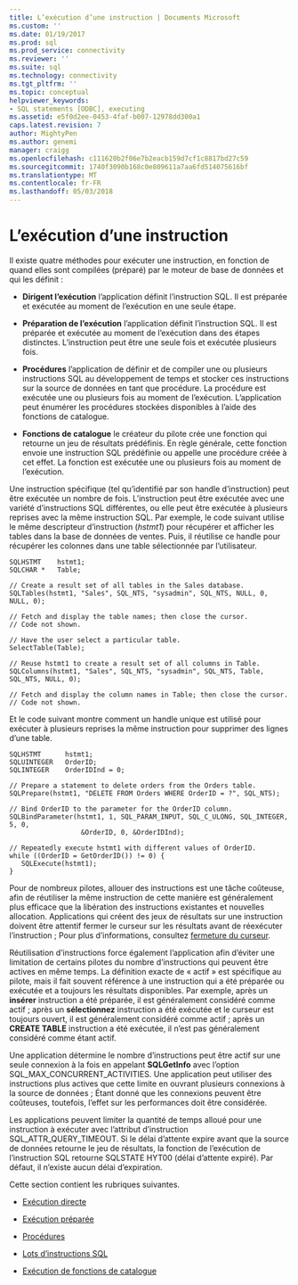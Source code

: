 ```yaml
---
title: L’exécution d’une instruction | Documents Microsoft
ms.custom: ''
ms.date: 01/19/2017
ms.prod: sql
ms.prod_service: connectivity
ms.reviewer: ''
ms.suite: sql
ms.technology: connectivity
ms.tgt_pltfrm: ''
ms.topic: conceptual
helpviewer_keywords:
- SQL statements [ODBC], executing
ms.assetid: e5f0d2ee-0453-4faf-b007-12978dd300a1
caps.latest.revision: 7
author: MightyPen
ms.author: genemi
manager: craigg
ms.openlocfilehash: c111620b2f06e7b2eacb159d7cf1c8817bd27c59
ms.sourcegitcommit: 1740f3090b168c0e809611a7aa6fd514075616bf
ms.translationtype: MT
ms.contentlocale: fr-FR
ms.lasthandoff: 05/03/2018
---
```

# <a name="executing-a-statement"></a>L’exécution d’une instruction
Il existe quatre méthodes pour exécuter une instruction, en fonction de quand elles sont compilées (préparé) par le moteur de base de données et qui les définit :  
  
-   **Dirigent l’exécution** l’application définit l’instruction SQL. Il est préparée et exécutée au moment de l’exécution en une seule étape.  
  
-   **Préparation de l’exécution** l’application définit l’instruction SQL. Il est préparée et exécutée au moment de l’exécution dans des étapes distinctes. L’instruction peut être une seule fois et exécutée plusieurs fois.  
  
-   **Procédures** l’application de définir et de compiler une ou plusieurs instructions SQL au développement de temps et stocker ces instructions sur la source de données en tant que procédure. La procédure est exécutée une ou plusieurs fois au moment de l’exécution. L’application peut énumérer les procédures stockées disponibles à l’aide des fonctions de catalogue.  
  
-   **Fonctions de catalogue** le créateur du pilote crée une fonction qui retourne un jeu de résultats prédéfinis. En règle générale, cette fonction envoie une instruction SQL prédéfinie ou appelle une procédure créée à cet effet. La fonction est exécutée une ou plusieurs fois au moment de l’exécution.  
  
 Une instruction spécifique (tel qu’identifié par son handle d’instruction) peut être exécutée un nombre de fois. L’instruction peut être exécutée avec une variété d’instructions SQL différentes, ou elle peut être exécutée à plusieurs reprises avec la même instruction SQL. Par exemple, le code suivant utilise le même descripteur d’instruction (*hstmt1*) pour récupérer et afficher les tables dans la base de données de ventes. Puis, il réutilise ce handle pour récupérer les colonnes dans une table sélectionnée par l’utilisateur.  
  
```  
SQLHSTMT    hstmt1;  
SQLCHAR *   Table;  
  
// Create a result set of all tables in the Sales database.  
SQLTables(hstmt1, "Sales", SQL_NTS, "sysadmin", SQL_NTS, NULL, 0, NULL, 0);  
  
// Fetch and display the table names; then close the cursor.  
// Code not shown.  
  
// Have the user select a particular table.  
SelectTable(Table);  
  
// Reuse hstmt1 to create a result set of all columns in Table.  
SQLColumns(hstmt1, "Sales", SQL_NTS, "sysadmin", SQL_NTS, Table, SQL_NTS, NULL, 0);  
  
// Fetch and display the column names in Table; then close the cursor.  
// Code not shown.  
```  
  
 Et le code suivant montre comment un handle unique est utilisé pour exécuter à plusieurs reprises la même instruction pour supprimer des lignes d’une table.  
  
```  
SQLHSTMT      hstmt1;  
SQLUINTEGER   OrderID;  
SQLINTEGER    OrderIDInd = 0;  
  
// Prepare a statement to delete orders from the Orders table.  
SQLPrepare(hstmt1, "DELETE FROM Orders WHERE OrderID = ?", SQL_NTS);  
  
// Bind OrderID to the parameter for the OrderID column.  
SQLBindParameter(hstmt1, 1, SQL_PARAM_INPUT, SQL_C_ULONG, SQL_INTEGER, 5, 0,  
                  &OrderID, 0, &OrderIDInd);  
  
// Repeatedly execute hstmt1 with different values of OrderID.  
while ((OrderID = GetOrderID()) != 0) {  
   SQLExecute(hstmt1);  
}  
```  
  
 Pour de nombreux pilotes, allouer des instructions est une tâche coûteuse, afin de réutiliser la même instruction de cette manière est généralement plus efficace que la libération des instructions existantes et nouvelles allocation. Applications qui créent des jeux de résultats sur une instruction doivent être attentif fermer le curseur sur les résultats avant de réexécuter l’instruction ; Pour plus d’informations, consultez [fermeture du curseur](../../../odbc/reference/develop-app/closing-the-cursor.md).  
  
 Réutilisation d’instructions force également l’application afin d’éviter une limitation de certains pilotes du nombre d’instructions qui peuvent être actives en même temps. La définition exacte de « actif » est spécifique au pilote, mais il fait souvent référence à une instruction qui a été préparée ou exécutée et a toujours les résultats disponibles. Par exemple, après un **insérer** instruction a été préparée, il est généralement considéré comme actif ; après un **sélectionnez** instruction a été exécutée et le curseur est toujours ouvert, il est généralement considéré comme actif ; après un **CREATE TABLE** instruction a été exécutée, il n’est pas généralement considéré comme étant actif.  
  
 Une application détermine le nombre d’instructions peut être actif sur une seule connexion à la fois en appelant **SQLGetInfo** avec l’option SQL_MAX_CONCURRENT_ACTIVITIES. Une application peut utiliser des instructions plus actives que cette limite en ouvrant plusieurs connexions à la source de données ; Étant donné que les connexions peuvent être coûteuses, toutefois, l’effet sur les performances doit être considérée.  
  
 Les applications peuvent limiter la quantité de temps alloué pour une instruction à exécuter avec l’attribut d’instruction SQL_ATTR_QUERY_TIMEOUT. Si le délai d’attente expire avant que la source de données retourne le jeu de résultats, la fonction de l’exécution de l’instruction SQL retourne SQLSTATE HYT00 (délai d’attente expiré). Par défaut, il n’existe aucun délai d’expiration.  
  
 Cette section contient les rubriques suivantes.  
  
-   [Exécution directe](../../../odbc/reference/develop-app/direct-execution-odbc.md)  
  
-   [Exécution préparée](../../../odbc/reference/develop-app/prepared-execution-odbc.md)  
  
-   [Procédures](../../../odbc/reference/develop-app/procedures-odbc.md)  
  
-   [Lots d’instructions SQL](../../../odbc/reference/develop-app/batches-of-sql-statements.md)  
  
-   [Exécution de fonctions de catalogue](../../../odbc/reference/develop-app/executing-catalog-functions.md)
